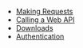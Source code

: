 - [Making Requests](Making%20Requests/README.md)
- [Calling a Web API](Calling%20a%20Web%20API/README.md)
- [Downloads](Downloads/README.md)
- [Authentication](Authentication/README.md)
